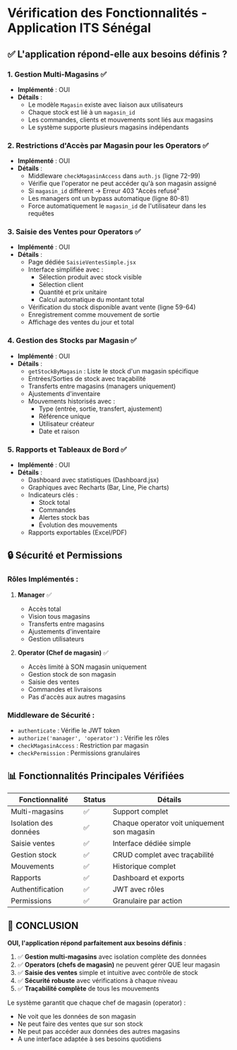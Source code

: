 # Vérification des Fonctionnalités - Application ITS Sénégal

## ✅ L'application répond-elle aux besoins définis ?

### 1. **Gestion Multi-Magasins** ✅
- **Implémenté** : OUI
- **Détails** :
  - Le modèle `Magasin` existe avec liaison aux utilisateurs
  - Chaque stock est lié à un `magasin_id`
  - Les commandes, clients et mouvements sont liés aux magasins
  - Le système supporte plusieurs magasins indépendants

### 2. **Restrictions d'Accès par Magasin pour les Operators** ✅
- **Implémenté** : OUI
- **Détails** :
  - Middleware `checkMagasinAccess` dans `auth.js` (ligne 72-99)
  - Vérifie que l'operator ne peut accéder qu'à son magasin assigné
  - Si `magasin_id` différent → Erreur 403 "Accès refusé"
  - Les managers ont un bypass automatique (ligne 80-81)
  - Force automatiquement le `magasin_id` de l'utilisateur dans les requêtes

### 3. **Saisie des Ventes pour Operators** ✅
- **Implémenté** : OUI
- **Détails** :
  - Page dédiée `SaisieVentesSimple.jsx`
  - Interface simplifiée avec :
    - Sélection produit avec stock visible
    - Sélection client
    - Quantité et prix unitaire
    - Calcul automatique du montant total
  - Vérification du stock disponible avant vente (ligne 59-64)
  - Enregistrement comme mouvement de sortie
  - Affichage des ventes du jour et total

### 4. **Gestion des Stocks par Magasin** ✅
- **Implémenté** : OUI
- **Détails** :
  - `getStockByMagasin` : Liste le stock d'un magasin spécifique
  - Entrées/Sorties de stock avec traçabilité
  - Transferts entre magasins (managers uniquement)
  - Ajustements d'inventaire
  - Mouvements historisés avec :
    - Type (entrée, sortie, transfert, ajustement)
    - Référence unique
    - Utilisateur créateur
    - Date et raison

### 5. **Rapports et Tableaux de Bord** ✅
- **Implémenté** : OUI
- **Détails** :
  - Dashboard avec statistiques (Dashboard.jsx)
  - Graphiques avec Recharts (Bar, Line, Pie charts)
  - Indicateurs clés :
    - Stock total
    - Commandes
    - Alertes stock bas
    - Évolution des mouvements
  - Rapports exportables (Excel/PDF)

## 🔒 Sécurité et Permissions

### Rôles Implémentés :
1. **Manager** ✅
   - Accès total
   - Vision tous magasins
   - Transferts entre magasins
   - Ajustements d'inventaire
   - Gestion utilisateurs

2. **Operator (Chef de magasin)** ✅
   - Accès limité à SON magasin uniquement
   - Gestion stock de son magasin
   - Saisie des ventes
   - Commandes et livraisons
   - Pas d'accès aux autres magasins

### Middleware de Sécurité :
- `authenticate` : Vérifie le JWT token
- `authorize('manager', 'operator')` : Vérifie les rôles
- `checkMagasinAccess` : Restriction par magasin
- `checkPermission` : Permissions granulaires

## 📊 Fonctionnalités Principales Vérifiées

| Fonctionnalité | Status | Détails |
|----------------|--------|---------|
| Multi-magasins | ✅ | Support complet |
| Isolation des données | ✅ | Chaque operator voit uniquement son magasin |
| Saisie ventes | ✅ | Interface dédiée simple |
| Gestion stock | ✅ | CRUD complet avec traçabilité |
| Mouvements | ✅ | Historique complet |
| Rapports | ✅ | Dashboard et exports |
| Authentification | ✅ | JWT avec rôles |
| Permissions | ✅ | Granulaire par action |

## 🎯 CONCLUSION

**OUI, l'application répond parfaitement aux besoins définis** :

1. ✅ **Gestion multi-magasins** avec isolation complète des données
2. ✅ **Operators (chefs de magasin)** ne peuvent gérer QUE leur magasin
3. ✅ **Saisie des ventes** simple et intuitive avec contrôle de stock
4. ✅ **Sécurité robuste** avec vérifications à chaque niveau
5. ✅ **Traçabilité complète** de tous les mouvements

Le système garantit que chaque chef de magasin (operator) :
- Ne voit que les données de son magasin
- Ne peut faire des ventes que sur son stock
- Ne peut pas accéder aux données des autres magasins
- A une interface adaptée à ses besoins quotidiens